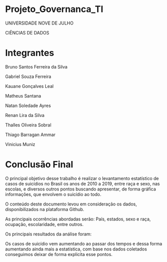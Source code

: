 # Projeto_Governanca_TI

UNIVERSIDADE NOVE DE JULHO

CIÊNCIAS DE DADOS

# Integrantes

Bruno Santos Ferreira da Silva

Gabriel Souza Ferreira

Kauane Gonçalves Leal

Matheus Santana

Natan Soledade Ayres

Renan Lira da Silva

Thalles Oliveira Sobral

Thiago Barragan Ammar

Vinicius Muniz

# Conclusão Final

O principal objetivo desse trabalho é realizar o levantamento estatístico de casos de suicídios no Brasil os anos de 2010 a 2019, entre raça e sexo, nas escolas, e diversos outros pontos buscando apresentar, de forma gráfica informações, que envolvem o suicídio ao todo.

O conteúdo deste documento levou em consideração os dados, disponibilizados na plataforma Github.

As principais ocorrências abordadas serão: País, estados, sexo e raça, ocupação, escolaridade, entre outros.

Os principais resultados da análise foram:

Os casos de suicídio vem aumentando ao passar dos tempos e dessa forma aumentando ainda mais a estatística, com base nos dados coletados conseguimos deixar de forma explicita esse pontos.
